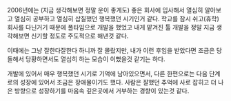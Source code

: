 2006년에는 (지금 생각해보면 정말 운이 좋게도) 좋은 회사에 입사해서 열심히 알아보고 열심히 공부하고 열심히 삽질했던 행복했던 시기인거 같다. 학교를 잠시 쉬고(휴학) 회사를 다닌거기 때문에 풀타임으로 개발을 했었고 내게 맡겨진 툴 개발을 정말 지금 생각해보면 신기할 정도로 주도적으로 해낸것 같다.

이때에는 그냥 잘한다잘한다 하니까 잘 몰랐지만, 내가 이런 후임을 받았다면 조금은 당돌해서 당황하면서도 열심히 하는 모습이 이뻤을것 같기는 하다.

개발에 있어서 매우 행복했던 시기로 기억에 남아있으면서, 다른 한편으로는 다음 단계로의 성장에 있어서 조금은 장애물이기도 했다. 사람은 잘했던 추억에 사로 잡히고 더 나은 방향으로 성장하기를 마음속 깊은곳에서 거부하는 경향이 있는것 같다.